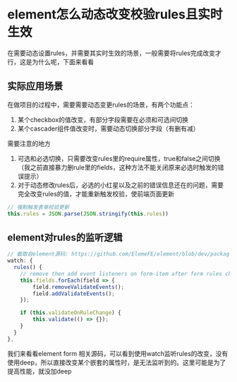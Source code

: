 

# element怎么动态改变校验rules且实时生效

在需要动态设置rules，并需要其实时生效的场景，一般需要将rules完成改变才行，这是为什么呢，下面来看看

## 实际应用场景
在做项目的过程中，需要需要动态变更rules的场景，有两个功能点：
1. 某个checkbox的值改变，有部分字段需要在必须和可选间切换
2. 某个cascader组件值改变时，需要动态切换部分字段（有删有减）

需要注意的地方
1. 可选和必选切换，只需要改变rules里的require属性，true和false之间切换（我之前直接暴力删rule里的fields，这种方法不能关闭原来必选时触发的错误提示）
2. 对于动态修改rules后，必选的小红星以及之前的错误信息还在的问题，需要完全改变rules的值，才能重新触发校验，使前端页面更新

```js
// 强制触发表单校验更新
this.rules = JSON.parse(JSON.stringify(this.rules))
```

## element对rules的监听逻辑
```js
// 截取自element源码: https://github.com/ElemeFE/element/blob/dev/packages/form/src/form.vue
watch: {
  rules() {
    // remove then add event listeners on form-item after form rules change
    this.fields.forEach(field => {
        field.removeValidateEvents();
        field.addValidateEvents();
    });

    if (this.validateOnRuleChange) {
        this.validate(() => {});
    }
  }
},
```

我们来看看element form 相关源码，可以看到使用watch监听rules的改变，没有使用deep，所以直接改变某个嵌套的属性时，是无法监听到的。这里可能是为了提高性能，就没加deep
